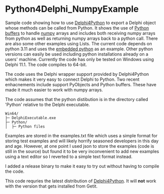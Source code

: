 # Python4Delphi_NumpyExample
Sample code showing how to use [Delphi4Python](https://github.com/pyscripter/python4delphi) to export a Delphi object whose methods can be called from Python. It shows the use of [Python buffers](https://docs.python.org/3/c-api/buffer.html) to handle [numpy](https://numpy.org/) arrays and includes both receiving numpy arrays from python as well as returning numpy arrays back to a python call. There are also some other examples using Lists. The current code depends on python 3.11 and uses the [embedded python](https://www.python.org/downloads/release/python-3119/) as an example. Other python versions can easily be used including python installations already on a users' machine. Currently the code has only be tested on Windows using Delphi 11.1. The code compiles to 64-bit. 

The code uses the Delphi wrapper support provided by Delphi4Python which makes it very easy to connect Delphi to Python. Two recent enhacnements include support PyObjects and Python buffers. These have made it much easier to work with numpy arrays.

The code assumes that the python distibution is in the directory called 'Python' relative to the Delphi executable. 

```      
Win64/
├─ DelphiExecutable.exe
├─ Python/
│  ├─ Python files
```

Examples are stored in the examples.txt file which uses a simple format for storing test examples and will likely horrify seasoned developers in this day and age. However, at one point I used json to store the examples (code is still in the source) but found it to be very inconvenient to add new examples using a text editor so I reverted to a simple text format instead.

I added a release binary to make it easy to try out without having to compile the code. 

This code requries the latest distribution of [Delphi4Python](https://github.com/pyscripter/python4delphi). It will **not** work with the version that gets installed from Getit. 

